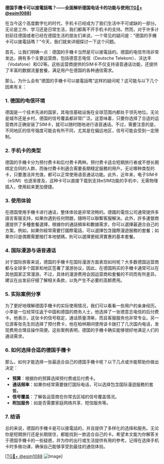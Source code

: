 **德国手機卡可以接電話嗎？——全面解析德国电话卡的功能与使用[[TG💪+ @esim1088](https://t.me/s/esim1088)]**

在当今这个高度数字化的时代，手机卡已经成为了我们生活中不可或缺的一部分。无论是工作、学习还是日常生活，我们都离不开手机卡的支持。然而，对于许多计划前往德国或者已经在德国生活的朋友们来说，一个常见的疑问是：“德国的手機卡可以接電話嗎？”今天，我们就来详细探讨一下这个问题。

首先，让我们明确一点：德国的手機卡当然是可以接電話的。德国的电信市场非常发达，拥有多个主要运营商，包括德意志电信（Deutsche Telekom）、沃达丰（Vodafone）和O2等。这些运营商提供的SIM卡不仅支持语音通话功能，还提供了丰富的数据流量套餐，满足用户在德国的各种通信需求。

那么，为什么会有“德国的手機卡可以接電話嗎”这样的疑问呢？这可能与以下几个因素有关：

### **1. 德国的电信环境**
德国是一个技术先进的国家，其电信基础设施在全球范围内都处于领先地位。无论是城市还是乡村，德国的信号覆盖都非常广泛。这意味着，只要你选择了合适的运营商并正确安装了SIM卡，就可以随时随地进行语音通话。不过，需要注意的是，不同地区的信号强度可能会有所不同，尤其是在偏远地区，信号可能会受到一定限制。

### **2. 手机卡的类型**
德国的手機卡分为预付费卡和后付费卡两种。预付费卡适合短期旅行者或不想长期绑定合同的人群，而後付費卡則適合需要長期穩定服務的用戶。无论哪种类型的卡，只要激活并充值，都可以正常使用语音通话功能。此外，近年来，电子SIM卡（eSIM）也逐渐普及，这种卡可以直接下载到支持eSIM功能的手机中，无需物理插入，使用起来更加便捷。

### **3. 使用体验**
在德国使用手機卡进行通话，整体体验是非常流畅的。德國的電信公司通常提供多語言客服支持，如果你遇到任何問題，隨時可以聯繫客服解決。此外，許多運營商還提供了多種套餐選擇，根據你的通話頻率和數據需求，你可以選擇最適合自己的方案。例如，如果你經常需要打國際電話，可以選擇包含國際漫遊服務的套餐；如果你只是偶爾需要撥打本地號碼，則可以選擇更經濟實惠的基本套餐。

### **4. 国际漫游与语音通话**
对于国际旅客来说，德国的手機卡在国际漫游方面表现如何呢？大多数德国运营商都与全球多个国家和地区签署了漫游协议，因此，在德国购买的手機卡通常可以在其他国家正常漫游。不过，具体的漫游费用会因运营商和套餐的不同而有所差异。建议在出发前仔细了解相关条款，以免产生不必要的高额费用。

### **5. 实际案例分享**
为了更好地理解德国手機卡的实际使用情况，我们可以看看一些用户的亲身经历。小李是一位经常往返于中国和德国的商务人士，他选择了一张德意志电信的后付费卡。他表示，这张卡的信号稳定，通话质量清晰，而且客服服务也非常专业。另一位游客张先生则选择了预付费卡，他在柏林期间使用该卡拨打了几次国内电话，发现费用合理且操作简便。这些案例表明，德国的手機卡确实能够很好地满足人们的通话需求。

### **6. 如何选择合适的德国手機卡**
那么，如何才能选择一张最适合自己的德国手機卡呢？以下几点或许能帮助你做出决定：

- **预算**：根据你的预算选择预付费或后付费卡。
- **通话频率**：如果你经常需要拨打国际电话，可以选择包含国际漫遊服務的套餐。
- **信号覆盖**：了解各运营商在你常去区域的信号覆盖情况。
- **附加服务**：如是否需要家庭网络共享、短信服务等。

### **7. 结语**
总的来说，德国的手機卡是可以接電話的，并且提供了多样化的选择和服务。无论你是短期旅行还是长期居住，都能找到一款适合自己的卡。希望本文能为你解答关于德国手機卡的一些疑惑，并为你的出行或生活提供有用的参考。记得在选择手机卡时多做功课，确保自己能够享受到最佳的通信体验。

[[TG💪+ @esim1088](https://t.me/s/esim1088) ![Image](https://i.postimg.cc/4NQfJmqS/Snipaste-2025-05-13-00-14-12.png)]